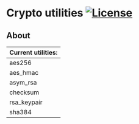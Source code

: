 # Crypto utilities [![License](https://img.shields.io/badge/License-BSD_2--Clause-orange.svg)](https://opensource.org/licenses/BSD-2-Clause)

## About 

| Current utilities: |
|--------------------|
|     aes256         |
|    aes_hmac        |
|    asym_rsa        |
|    checksum        |
|    rsa_keypair     |
|     sha384         |


